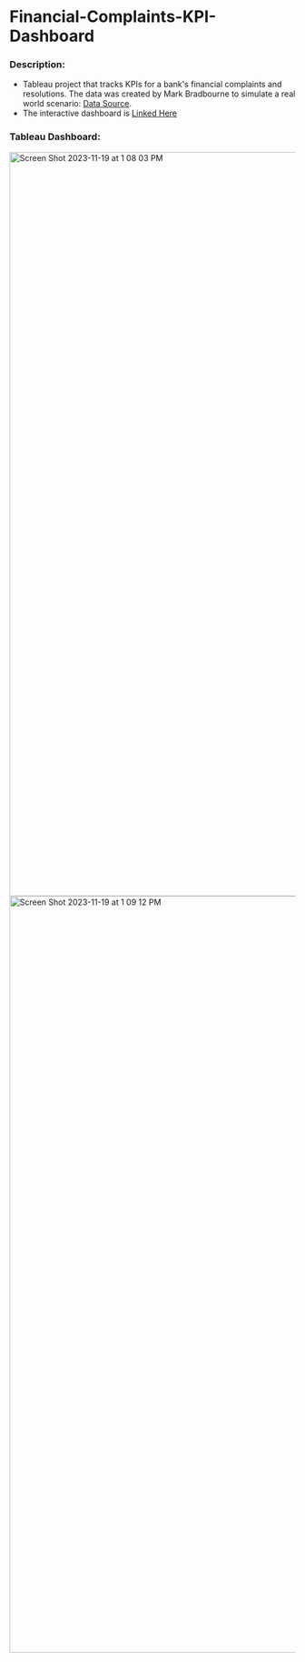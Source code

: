 # Financial-Complaints-KPI-Dashboard

### Description:
* Tableau project that tracks KPIs for a bank's financial complaints and resolutions. The data was created by Mark Bradbourne to simulate a real world scenario: [Data Source](https://data.world/markbradbourne/rwfd-real-world-fake-data).
* The interactive dashboard is [Linked Here](https://public.tableau.com/views/FinancialComplaintsKPIDashboard_17003764360060/FinancialComplaintsDashnoard?:language=en-US&:display_count=n&:origin=viz_share_link)



### Tableau Dashboard:
<img width="1308" alt="Screen Shot 2023-11-19 at 1 08 03 PM" src="https://github.com/stephenaigner/Financial-Complaints-KPI-Dashboard/assets/90224544/e0546760-e159-4809-b9fc-d613e0042ccb">
<img width="1330" alt="Screen Shot 2023-11-19 at 1 09 12 PM" src="https://github.com/stephenaigner/Financial-Complaints-KPI-Dashboard/assets/90224544/557c6d57-3746-4a49-aafa-91649c503155">
